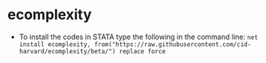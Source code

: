 # ecomplexity 
* To install the codes in STATA type the following in the command line: `net install ecomplexity, from("https://raw.githubusercontent.com/cid-harvard/ecomplexity/beta/") replace force`
